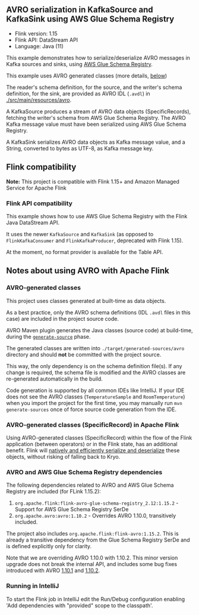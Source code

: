 ## AVRO serialization in KafkaSource and KafkaSink using AWS Glue Schema Registry

* Flink version: 1.15
* Flink API: DataStream API
* Language: Java (11)

This example demonstrates how to serialize/deserialize AVRO messages in Kafka sources and sinks, using 
[AWS Glue Schema Registry](https://docs.aws.amazon.com/glue/latest/dg/schema-registry.html).

This example uses AVRO generated classes (more details, [below](#Using_AVRO-generated_classes))

The reader's schema definition, for the source, and the writer's schema definition, for the sink, are provided as 
AVRO IDL (`.avdl`) in [./src/main/resources/avro](./src/main/resources/avro).


A KafkaSource produces a stream of AVRO data objects (SpecificRecords), fetching the writer's schema from AWS Glue 
Schema Registry. The AVRO Kafka message value must have been serialized using AWS Glue Schema Registry.

A KafkaSink serializes AVRO data objects as Kafka message value, and a String, converted to bytes as UTF-8, as Kafka 
message key.

## Flink compatibility

**Note:** This project is compatible with Flink 1.15+ and Amazon Managed Service for Apache Flink

### Flink API compatibility

This example shows how to use AWS Glue Schema Registry with the Flink Java DataStream API.

It uses the newer `KafkaSource` and `KafkaSink` (as opposed to `FlinkKafkaConsumer` and `FlinkKafkaProducer`, deprecated 
with Flink 1.15).

At the moment, no format provider is available for the Table API.

## Notes about using AVRO with Apache Flink

### AVRO-generated classes

This project uses classes generated at built-time as data objects.

As a best practice, only the AVRO schema definitions (IDL `.avdl` files in this case) are included in the project source 
code. 

AVRO Maven plugin generates the Java classes (source code) at build-time, during the 
[`generate-source`](https://maven.apache.org/guides/introduction/introduction-to-the-lifecycle.html) phase.

The generated classes are written into `./target/generated-sources/avro` directory and should **not** be committed with 
the project source.

This way, the only dependency is on the schema definition file(s).
If any change is required, the schema file is modified and the AVRO classes are re-generated automatically in the build.

Code generation is supported by all common IDEs like IntelliJ. 
If your IDE does not see the AVRO classes (`TemperatureSample` and `RoomTemperature`) when you import the project for the 
first time, you may manually run `mvn generate-sources` once of force source code generation from the IDE.

### AVRO-generated classes (SpecificRecord) in Apache Flink

Using AVRO-generated classes (SpecificRecord) within the flow of the Flink application (between operators) or in the 
Flink state, has an additional benefit. 
Flink will [natively and efficiently serialize and deserialize](https://nightlies.apache.org/flink/flink-docs-master/docs/dev/datastream/fault-tolerance/serialization/types_serialization/#pojos) 
these objects, without risking of falling back to Kryo.

### AVRO and AWS Glue Schema Registry dependencies

The following dependencies related to AVRO and AWS Glue Schema Registry are included (for FLink 1.15.2):

1. `org.apache.flink:flink-avro-glue-schema-registry_2.12:1.15.2` - Support for AWS Glue Schema Registry SerDe
2. `org.apache.avro:avro:1.10.2` - Overrides AVRO 1.10.0, transitively included.

The project also includes `org.apache.flink:flink-avro:1.15.2`. 
This is already a transitive dependency from the Glue Schema Registry SerDe and is defined explicitly only for clarity.

Note that we are overriding AVRO 1.10.0 with 1.10.2. 
This minor version upgrade does not break the internal API, and includes some bug fixes introduced with 
AVRO [1.10.1](https://github.com/apache/avro/releases/tag/release-1.10.1)
and [1.10.2](https://github.com/apache/avro/releases/tag/release-1.10.2). 

### Running in IntelliJ

To start the Flink job in IntelliJ edit the Run/Debug configuration enabling 'Add dependencies with "provided" scope to
the classpath'.